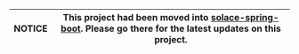 | NOTICE | This project had been moved into [solace-spring-boot](https://github.com/SolaceProducts/solace-spring-boot). Please go there for the latest updates on this project. |
| --- | --- |

